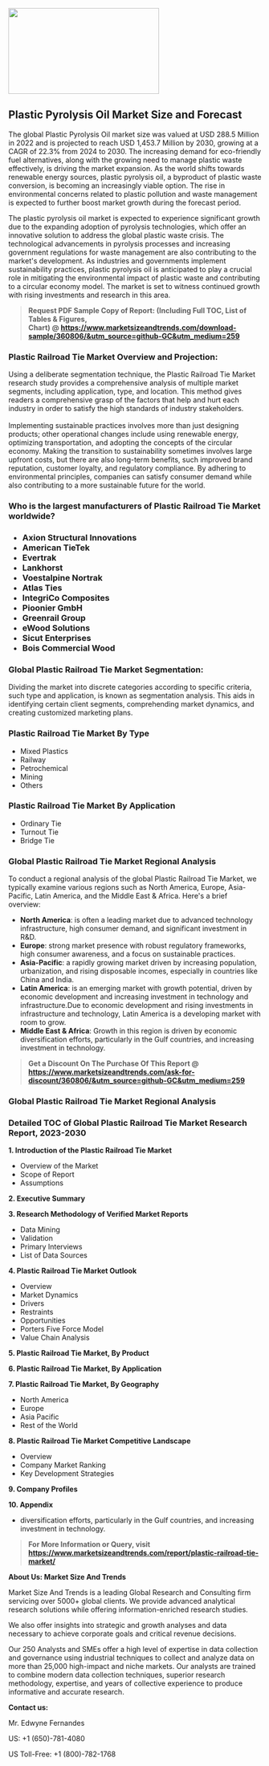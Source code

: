 <p><img class="alignnone size-medium wp-image-20088" src="https://ffe5etoiles.com/wp-content/uploads/2024/12/MST1-300x171.png" alt="" width="300" height="171" /></p><h2>Plastic Pyrolysis Oil Market Size and Forecast</h2><p>The global Plastic Pyrolysis Oil market size was valued at USD 288.5 Million in 2022 and is projected to reach USD 1,453.7 Million by 2030, growing at a CAGR of 22.3% from 2024 to 2030. The increasing demand for eco-friendly fuel alternatives, along with the growing need to manage plastic waste effectively, is driving the market expansion. As the world shifts towards renewable energy sources, plastic pyrolysis oil, a byproduct of plastic waste conversion, is becoming an increasingly viable option. The rise in environmental concerns related to plastic pollution and waste management is expected to further boost market growth during the forecast period.</p><p>The plastic pyrolysis oil market is expected to experience significant growth due to the expanding adoption of pyrolysis technologies, which offer an innovative solution to address the global plastic waste crisis. The technological advancements in pyrolysis processes and increasing government regulations for waste management are also contributing to the market's development. As industries and governments implement sustainability practices, plastic pyrolysis oil is anticipated to play a crucial role in mitigating the environmental impact of plastic waste and contributing to a circular economy model. The market is set to witness continued growth with rising investments and research in this area.</p></p><blockquote id="" class=""><strong>Request PDF Sample Copy of Report: (Including Full TOC, List of Tables &amp; Figures, Chart)&nbsp;@&nbsp;<strong><a href="https://www.marketsizeandtrends.com/download-sample/360806/&utm_source=github-GC&utm_medium=259" target="_blank">https://www.marketsizeandtrends.com/download-sample/360806/&utm_source=github-GC&utm_medium=259</a></strong></strong></blockquote><h3 id="" class="">Plastic Railroad Tie Market&nbsp;Overview and Projection:</h3><p id="" class="">Using a deliberate segmentation technique, the Plastic Railroad Tie Market research study provides a comprehensive analysis of multiple market segments, including application, type, and location. This method gives readers a comprehensive grasp of the factors that help and hurt each industry in order to satisfy the high standards of industry stakeholders. <br /> <br />Implementing sustainable practices involves more than just designing products; other operational changes include using renewable energy, optimizing transportation, and adopting the concepts of the circular economy. Making the transition to sustainability sometimes involves large upfront costs, but there are also long-term benefits, such improved brand reputation, customer loyalty, and regulatory compliance. By adhering to environmental principles, companies can satisfy consumer demand while also contributing to a more sustainable future for the world.</p><h3 id="" class="">Who is the largest manufacturers of&nbsp;Plastic Railroad Tie Market worldwide?</h3><h3 class=""><p><ul><li>Axion Structural Innovations </li><li> American TieTek </li><li> Evertrak </li><li> Lankhorst </li><li> Voestalpine Nortrak </li><li> Atlas Ties </li><li> IntegriCo Composites </li><li> Pioonier GmbH </li><li> Greenrail Group </li><li> eWood Solutions </li><li> Sicut Enterprises </li><li> Bois Commercial Wood</li></ul></p></h3><h3 id="" class="">Global&nbsp;Plastic Railroad Tie Market Segmentation:</h3><p id="" class="">Dividing the market into discrete categories according to specific criteria, such type and application, is known as segmentation analysis. This aids in identifying certain client segments, comprehending market dynamics, and creating customized marketing plans.</p><h3 id="" class="">Plastic Railroad Tie Market&nbsp;By Type</h3><p><p><ul><li>Mixed Plastics</li><li> Railway</li><li> Petrochemical</li><li> Mining</li><li> Others</p></li></ul></p></p><h3 id="" class="">Plastic Railroad Tie Market&nbsp;By Application</h3><p class=""><p><ul><li>Ordinary Tie</li><li> Turnout Tie</li><li> Bridge Tie</li></ul></p></p><h3 id="" class="">Global Plastic Railroad Tie Market Regional Analysis</h3><p id="" class="">To conduct a regional analysis of the global Plastic Railroad Tie Market, we typically examine various regions such as North America, Europe, Asia-Pacific, Latin America, and the Middle East &amp; Africa. Here's a brief overview:</p><ul><li><strong>North America</strong>: is often a leading market due to advanced technology infrastructure, high consumer demand, and significant investment in R&amp;D.</li><li><strong>Europe</strong>: strong market presence with robust regulatory frameworks, high consumer awareness, and a focus on sustainable practices.</li><li><strong>Asia-Pacific</strong>: a rapidly growing market driven by increasing population, urbanization, and rising disposable incomes, especially in countries like China and India.</li><li><strong>Latin America</strong>: is an emerging market with growth potential, driven by economic development and increasing investment in technology and infrastructure.Due to economic development and rising investments in infrastructure and technology, Latin America is a developing market with room to grow.</li><li><strong>Middle East &amp; Africa</strong>: Growth in this region is driven by economic diversification efforts, particularly in the Gulf countries, and increasing investment in technology.</li></ul><blockquote id="" class=""><strong>Get a Discount On The Purchase Of This Report @ <strong><a href="https://www.marketsizeandtrends.com/ask-for-discount/360806/&utm_source=github-GC&utm_medium=259" target="_blank">https://www.marketsizeandtrends.com/ask-for-discount/360806/&utm_source=github-GC&utm_medium=259</a></strong></strong></blockquote><h3 id="" class="">Global Plastic Railroad Tie Market Regional Analysis</h3><h3 id="" class="">Detailed TOC of Global Plastic Railroad Tie Market Research Report, 2023-2030</h3><p id="" class=""><strong>1. Introduction of the Plastic Railroad Tie Market</strong></p><ul><li>Overview of the Market</li><li>Scope of Report</li><li>Assumptions</li></ul><p id="" class=""><strong>2. Executive Summary</strong></p><p id="" class=""><strong>3. Research Methodology of Verified Market Reports</strong></p><ul><li>Data Mining</li><li>Validation</li><li>Primary Interviews</li><li>List of Data Sources</li></ul><p id="" class=""><strong>4. Plastic Railroad Tie Market Outlook</strong></p><ul><li>Overview</li><li>Market Dynamics</li><li>Drivers</li><li>Restraints</li><li>Opportunities</li><li>Porters Five Force Model</li><li>Value Chain Analysis</li></ul><p id="" class=""><strong>5. Plastic Railroad Tie Market, By Product</strong></p><p id="" class=""><strong>6. Plastic Railroad Tie Market, By Application</strong></p><p id="" class=""><strong>7. Plastic Railroad Tie Market, By Geography</strong></p><ul><li>North America</li><li>Europe</li><li>Asia Pacific</li><li>Rest of the World</li></ul><p id="" class=""><strong>8. Plastic Railroad Tie Market Competitive Landscape</strong></p><ul><li>Overview</li><li>Company Market Ranking</li><li>Key Development Strategies</li></ul><p id="" class=""><strong>9. Company Profiles</strong></p><p id="" class=""><strong>10. Appendix</strong></p><ul><li>diversification efforts, particularly in the Gulf countries, and increasing investment in technology.</li></ul><blockquote id="" class=""><strong>For More Information or Query, visit <strong><strong><a href="https://www.marketsizeandtrends.com/report/plastic-railroad-tie-market/" target="_blank">https://www.marketsizeandtrends.com/report/plastic-railroad-tie-market/</a></strong></strong></strong></blockquote><p id="" class=""><strong>About Us: Market Size And Trends</strong></p><p id="" class="">Market Size And Trends is a leading Global Research and Consulting firm servicing over 5000+ global clients. We provide advanced analytical research solutions while offering information-enriched research studies.</p><p id="" class="">We also offer insights into strategic and growth analyses and data necessary to achieve corporate goals and critical revenue decisions.</p><p id="" class="">Our 250 Analysts and SMEs offer a high level of expertise in data collection and governance using industrial techniques to collect and analyze data on more than 25,000 high-impact and niche markets. Our analysts are trained to combine modern data collection techniques, superior research methodology, expertise, and years of collective experience to produce informative and accurate research.</p><p id="" class=""><strong>Contact us:</strong></p><p id="" class="">Mr. Edwyne Fernandes</p><p id="" class="">US: +1 (650)-781-4080</p><p id="" class="">US Toll-Free: +1 (800)-782-1768</p>
